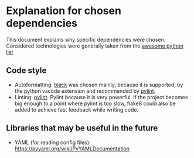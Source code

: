 # Explanation for chosen dependencies

This document explains why specific dependencies were chosen. Considered technologies were generally taken from the [awesome python list](https://github.com/vinta/awesome-python)

## Code style

- Autoformatting: [black](https://github.com/psf/black) was chosen mainly, because it is supported, by the python vscode extension and recommended by [pylint](https://github.com/pylint-dev/pylint).
- Linting: [pylint](https://github.com/pylint-dev/pylint). Pylint because it is very powerful. If the project becomes big enough to a point where pylint is too slow, flake8 could also be added to achieve fast feedback while writing code.

## Libraries that may be useful in the future

- YAML (for reading config files): <https://pyyaml.org/wiki/PyYAMLDocumentation>
